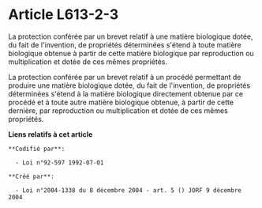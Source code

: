 # Article L613-2-3

La protection conférée par un brevet relatif à une matière biologique dotée, du fait de l'invention, de propriétés
déterminées s'étend à toute matière biologique obtenue à partir de cette matière biologique par reproduction ou
multiplication et dotée de ces mêmes propriétés.

La protection conférée par un brevet relatif à un procédé permettant de produire une matière biologique dotée, du fait de
l'invention, de propriétés déterminées s'étend à la matière biologique directement obtenue par ce procédé et à toute autre
matière biologique obtenue, à partir de cette dernière, par reproduction ou multiplication et dotée de ces mêmes propriétés.

**Liens relatifs à cet article**

	**Codifié par**:

	  - Loi n°92-597 1992-07-01

	**Créé par**:

	  - Loi n°2004-1338 du 8 décembre 2004 - art. 5 () JORF 9 décembre 2004
